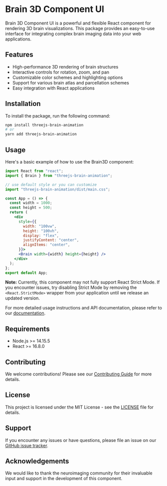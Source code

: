 # Brain 3D Component UI

Brain 3D Component UI is a powerful and flexible React component for rendering 3D brain visualizations. This package provides an easy-to-use interface for integrating complex brain imaging data into your web applications.

## Features

- High-performance 3D rendering of brain structures
- Interactive controls for rotation, zoom, and pan
- Customizable color schemes and highlighting options
- Support for various brain atlas and parcellation schemes
- Easy integration with React applications

## Installation

To install the package, run the following command:

```bash
npm install threejs-brain-animation
# or
yarn add threejs-brain-animation
```

## Usage

Here's a basic example of how to use the Brain3D component:

```jsx
import React from "react";
import { Brain } from "threejs-brain-animation";

// use default style or you can customize
import "threejs-brain-animation/dist/main.css";

const App = () => {
  const width = 1000;
  const height = 500;
  return (
    <div
      style={{
        width: "100vw",
        height: "100vh",
        display: "flex",
        justifyContent: "center",
        alignItems: "center",
      }}>
      <Brain width={width} height={height} />
    </div>
  );
};
export default App;
```

**Note:** Currently, this component may not fully support React Strict Mode. If you encounter issues, try disabling Strict Mode by removing the `<React.StrictMode>` wrapper from your application until we release an updated version.

For more detailed usage instructions and API documentation, please refer to our [documentation](link-to-your-documentation).


## Requirements

- Node.js >= 14.15.5
- React >= 16.8.0

## Contributing

We welcome contributions! Please see our [Contributing Guide](link-to-contributing-guide) for more details.

## License

This project is licensed under the MIT License - see the [LICENSE](LICENSE) file for details.

## Support

If you encounter any issues or have questions, please file an issue on our [GitHub issue tracker](link-to-your-issue-tracker).

## Acknowledgements

We would like to thank the neuroimaging community for their invaluable input and support in the development of this component.

